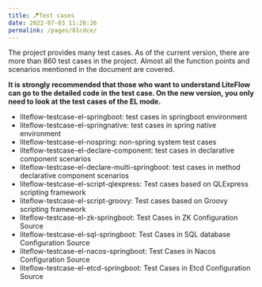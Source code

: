 ```yaml
---
title: 🪁Test cases
date: 2022-07-03 11:28:26
permalink: /pages/81cdce/
---
```


The project provides many test cases. As of the current version, there are more than 860 test cases in the project. Almost all the function points and scenarios mentioned in the document are covered.

**It is strongly recommended that those who want to understand LiteFlow can go to the detailed code in the test case. On the new version, you only need to look at the test cases of the EL mode.**

* liteflow-testcase-el-springboot: test cases in springboot environment
* liteflow-testcase-el-springnative: test cases in spring native environment
* liteflow-testcase-el-nospring: non-spring system test cases
* liteflow-testcase-el-declare-component: test cases in declarative component scenarios
* liteflow-testcase-el-declare-multi-springboot: test cases in method declarative component scenarios
* liteflow-testcase-el-script-qlexpress: Test cases based on QLExpress scripting framework
* liteflow-testcase-el-script-groovy: Test cases based on Groovy scripting framework
* liteflow-testcase-el-zk-springboot: Test Cases in ZK Configuration Source
* liteflow-testcase-el-sql-springboot: Test Cases in SQL database Configuration Source
* liteflow-testcase-el-nacos-springboot: Test Cases in Nacos Configuration Source
* liteflow-testcase-el-etcd-springboot: Test Cases in Etcd Configuration Source